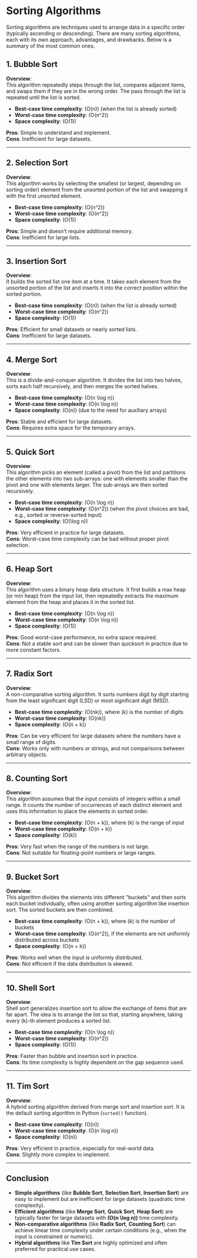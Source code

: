 # Sorting Algorithms

Sorting algorithms are techniques used to arrange data in a specific order (typically ascending or descending). There are many sorting algorithms, each with its own approach, advantages, and drawbacks. Below is a summary of the most common ones.

## 1. Bubble Sort
**Overview**:  
This algorithm repeatedly steps through the list, compares adjacent items, and swaps them if they are in the wrong order. The pass through the list is repeated until the list is sorted.

- **Best-case time complexity**: \(O(n)\) (when the list is already sorted)
- **Worst-case time complexity**: \(O(n^2)\)
- **Space complexity**: \(O(1)\)

**Pros**: Simple to understand and implement.  
**Cons**: Inefficient for large datasets.

---

## 2. Selection Sort
**Overview**:  
This algorithm works by selecting the smallest (or largest, depending on sorting order) element from the unsorted portion of the list and swapping it with the first unsorted element.

- **Best-case time complexity**: \(O(n^2)\)
- **Worst-case time complexity**: \(O(n^2)\)
- **Space complexity**: \(O(1)\)

**Pros**: Simple and doesn’t require additional memory.  
**Cons**: Inefficient for large lists.

---

## 3. Insertion Sort
**Overview**:  
It builds the sorted list one item at a time. It takes each element from the unsorted portion of the list and inserts it into the correct position within the sorted portion.

- **Best-case time complexity**: \(O(n)\) (when the list is already sorted)
- **Worst-case time complexity**: \(O(n^2)\)
- **Space complexity**: \(O(1)\)

**Pros**: Efficient for small datasets or nearly sorted lists.  
**Cons**: Inefficient for large datasets.

---

## 4. Merge Sort
**Overview**:  
This is a divide-and-conquer algorithm. It divides the list into two halves, sorts each half recursively, and then merges the sorted halves.

- **Best-case time complexity**: \(O(n \log n)\)
- **Worst-case time complexity**: \(O(n \log n)\)
- **Space complexity**: \(O(n)\) (due to the need for auxiliary arrays)

**Pros**: Stable and efficient for large datasets.  
**Cons**: Requires extra space for the temporary arrays.

---

## 5. Quick Sort
**Overview**:  
This algorithm picks an element (called a pivot) from the list and partitions the other elements into two sub-arrays: one with elements smaller than the pivot and one with elements larger. The sub-arrays are then sorted recursively.

- **Best-case time complexity**: \(O(n \log n)\)
- **Worst-case time complexity**: \(O(n^2)\) (when the pivot choices are bad, e.g., sorted or reverse-sorted input)
- **Space complexity**: \(O(\log n)\)

**Pros**: Very efficient in practice for large datasets.  
**Cons**: Worst-case time complexity can be bad without proper pivot selection.

---

## 6. Heap Sort
**Overview**:  
This algorithm uses a binary heap data structure. It first builds a max heap (or min heap) from the input list, then repeatedly extracts the maximum element from the heap and places it in the sorted list.

- **Best-case time complexity**: \(O(n \log n)\)
- **Worst-case time complexity**: \(O(n \log n)\)
- **Space complexity**: \(O(1)\)

**Pros**: Good worst-case performance, no extra space required.  
**Cons**: Not a stable sort and can be slower than quicksort in practice due to more constant factors.

---

## 7. Radix Sort
**Overview**:  
A non-comparative sorting algorithm. It sorts numbers digit by digit starting from the least significant digit (LSD) or most significant digit (MSD).

- **Best-case time complexity**: \(O(nk)\), where \(k\) is the number of digits
- **Worst-case time complexity**: \(O(nk)\)
- **Space complexity**: \(O(n + k)\)

**Pros**: Can be very efficient for large datasets where the numbers have a small range of digits.  
**Cons**: Works only with numbers or strings, and not comparisons between arbitrary objects.

---

## 8. Counting Sort
**Overview**:  
This algorithm assumes that the input consists of integers within a small range. It counts the number of occurrences of each distinct element and uses this information to place the elements in sorted order.

- **Best-case time complexity**: \(O(n + k)\), where \(k\) is the range of input
- **Worst-case time complexity**: \(O(n + k)\)
- **Space complexity**: \(O(k)\)

**Pros**: Very fast when the range of the numbers is not large.  
**Cons**: Not suitable for floating-point numbers or large ranges.

---

## 9. Bucket Sort
**Overview**:  
This algorithm divides the elements into different "buckets" and then sorts each bucket individually, often using another sorting algorithm like insertion sort. The sorted buckets are then combined.

- **Best-case time complexity**: \(O(n + k)\), where \(k\) is the number of buckets
- **Worst-case time complexity**: \(O(n^2)\), if the elements are not uniformly distributed across buckets
- **Space complexity**: \(O(n + k)\)

**Pros**: Works well when the input is uniformly distributed.  
**Cons**: Not efficient if the data distribution is skewed.

---

## 10. Shell Sort
**Overview**:  
Shell sort generalizes insertion sort to allow the exchange of items that are far apart. The idea is to arrange the list so that, starting anywhere, taking every \(k\)-th element produces a sorted list.

- **Best-case time complexity**: \(O(n \log n)\)
- **Worst-case time complexity**: \(O(n^2)\)
- **Space complexity**: \(O(1)\)

**Pros**: Faster than bubble and insertion sort in practice.  
**Cons**: Its time complexity is highly dependent on the gap sequence used.

---

## 11. Tim Sort
**Overview**:  
A hybrid sorting algorithm derived from merge sort and insertion sort. It is the default sorting algorithm in Python (`sorted()` function).

- **Best-case time complexity**: \(O(n)\)
- **Worst-case time complexity**: \(O(n \log n)\)
- **Space complexity**: \(O(n)\)

**Pros**: Very efficient in practice, especially for real-world data.  
**Cons**: Slightly more complex to implement.

---

## Conclusion
- **Simple algorithms** (like **Bubble Sort**, **Selection Sort**, **Insertion Sort**) are easy to implement but are inefficient for large datasets (quadratic time complexity).
- **Efficient algorithms** (like **Merge Sort**, **Quick Sort**, **Heap Sort**) are typically faster for large datasets with **\(O(n \log n)\)** time complexity.
- **Non-comparative algorithms** (like **Radix Sort**, **Counting Sort**) can achieve linear time complexity under certain conditions (e.g., when the input is constrained or numeric).
- **Hybrid algorithms** like **Tim Sort** are highly optimized and often preferred for practical use cases.
